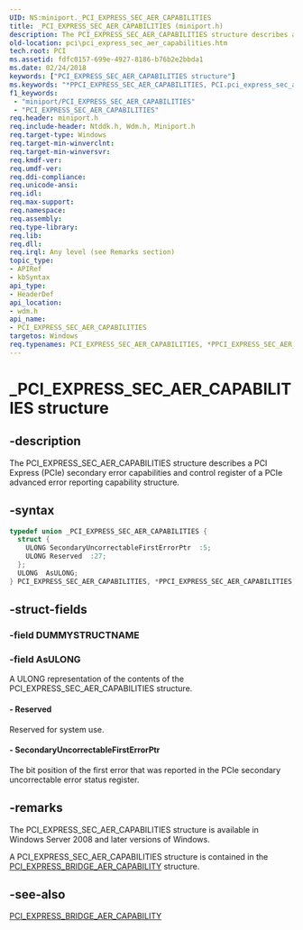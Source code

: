 ```yaml
---
UID: NS:miniport._PCI_EXPRESS_SEC_AER_CAPABILITIES
title: _PCI_EXPRESS_SEC_AER_CAPABILITIES (miniport.h)
description: The PCI_EXPRESS_SEC_AER_CAPABILITIES structure describes a PCI Express (PCIe) secondary error capabilities and control register of a PCIe advanced error reporting capability structure.
old-location: pci\pci_express_sec_aer_capabilities.htm
tech.root: PCI
ms.assetid: fdfc0157-699e-4927-8186-b76b2e2bbda1
ms.date: 02/24/2018
keywords: ["PCI_EXPRESS_SEC_AER_CAPABILITIES structure"]
ms.keywords: "*PPCI_EXPRESS_SEC_AER_CAPABILITIES, PCI.pci_express_sec_aer_capabilities, PCI_EXPRESS_SEC_AER_CAPABILITIES, PCI_EXPRESS_SEC_AER_CAPABILITIES union [Buses], PPCI_EXPRESS_SEC_AER_CAPABILITIES, PPCI_EXPRESS_SEC_AER_CAPABILITIES union pointer [Buses], _PCI_EXPRESS_SEC_AER_CAPABILITIES, pci_struct_22bcb7f0-e690-414b-ba51-37c8783a6fad.xml, wdm/PCI_EXPRESS_SEC_AER_CAPABILITIES, wdm/PPCI_EXPRESS_SEC_AER_CAPABILITIES"
f1_keywords:
 - "miniport/PCI_EXPRESS_SEC_AER_CAPABILITIES"
 - "PCI_EXPRESS_SEC_AER_CAPABILITIES"
req.header: miniport.h
req.include-header: Ntddk.h, Wdm.h, Miniport.h
req.target-type: Windows
req.target-min-winverclnt:
req.target-min-winversvr:
req.kmdf-ver:
req.umdf-ver:
req.ddi-compliance:
req.unicode-ansi:
req.idl:
req.max-support:
req.namespace:
req.assembly:
req.type-library:
req.lib:
req.dll:
req.irql: Any level (see Remarks section)
topic_type:
- APIRef
- kbSyntax
api_type:
- HeaderDef
api_location:
- wdm.h
api_name:
- PCI_EXPRESS_SEC_AER_CAPABILITIES
targetos: Windows
req.typenames: PCI_EXPRESS_SEC_AER_CAPABILITIES, *PPCI_EXPRESS_SEC_AER_CAPABILITIES
---
```


# _PCI_EXPRESS_SEC_AER_CAPABILITIES structure


## -description


The PCI_EXPRESS_SEC_AER_CAPABILITIES structure describes a PCI Express (PCIe) secondary error capabilities and control register of a PCIe advanced error reporting capability structure.


## -syntax


```cpp
typedef union _PCI_EXPRESS_SEC_AER_CAPABILITIES {
  struct {
    ULONG SecondaryUncorrectableFirstErrorPtr  :5;
    ULONG Reserved  :27;
  };
  ULONG  AsULONG;
} PCI_EXPRESS_SEC_AER_CAPABILITIES, *PPCI_EXPRESS_SEC_AER_CAPABILITIES;
```


## -struct-fields




### -field DUMMYSTRUCTNAME




### -field AsULONG

A ULONG representation of the contents of the PCI_EXPRESS_SEC_AER_CAPABILITIES structure.


#### - Reserved

Reserved for system use.


#### - SecondaryUncorrectableFirstErrorPtr

The bit position of the first error that was reported in the PCIe secondary uncorrectable error status register.


## -remarks



The PCI_EXPRESS_SEC_AER_CAPABILITIES structure is available in Windows Server 2008 and later versions of Windows.

A PCI_EXPRESS_SEC_AER_CAPABILITIES structure is contained in the <a href="https://docs.microsoft.com/windows-hardware/drivers/ddi/wdm/ns-wdm-_pci_express_bridge_aer_capability">PCI_EXPRESS_BRIDGE_AER_CAPABILITY</a> structure.




## -see-also

<a href="https://docs.microsoft.com/windows-hardware/drivers/ddi/wdm/ns-wdm-_pci_express_bridge_aer_capability">PCI_EXPRESS_BRIDGE_AER_CAPABILITY</a>



 

 


